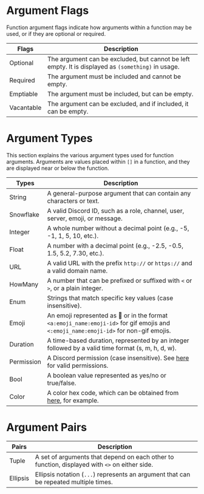 # Argument Flags
Function argument flags indicate how arguments within a function may be used, or if they are optional or required.

| Flags        | Description                                                                                           |
|--------------|-------------------------------------------------------------------------------------------------------|
| Optional     | The argument can be excluded, but cannot be left empty. It is displayed as `(something)` in usage.    |
| Required     | The argument must be included and cannot be empty.                                                     |
| Emptiable    | The argument must be included, but can be empty.                                                        |
| Vacantable   | The argument can be excluded, and if included, it can be empty.                                        |

# Argument Types
This section explains the various argument types used for function arguments. Arguments are values placed within `[]` in a function, and they are displayed near or below the function.

| Types        | Description                                                                                           |
|--------------|-------------------------------------------------------------------------------------------------------|
| String       | A general-purpose argument that can contain any characters or text.                                   |
| Snowflake    | A valid Discord ID, such as a role, channel, user, server, emoji, or message.                         |
| Integer      | A whole number without a decimal point (e.g., -5, -1, 1, 5, 10, etc.).                                |
| Float        | A number with a decimal point (e.g., -2.5, -0.5, 1.5, 5.2, 7.30, etc.).                                |
| URL          | A valid URL with the prefix `http://` or `https://` and a valid domain name.                          |
| HowMany      | A number that can be prefixed or suffixed with `<` or `>`, or a plain integer.                        |
| Enum         | Strings that match specific key values (case insensitive).                                            |
| Emoji        | An emoji represented as 🌹 or in the format `<a:emoji_name:emoji-id>` for gif emojis and `<:emoji_name:emoji-id>` for non-gif emojis. |
| Duration     | A time-based duration, represented by an integer followed by a valid time format (s, m, h, d, w).      |
| Permission   | A Discord permission (case insensitive). See [here](../../resources/permissions.md) for valid permissions. |
| Bool         | A boolean value represented as yes/no or true/false.                                                  |
| Color        | A color hex code, which can be obtained from [here](https://htmlcolorcodes.com/color-picker), for example. |

# Argument Pairs

| Pairs        | Description                                                                                           |
|--------------|-------------------------------------------------------------------------------------------------------|
| Tuple        | A set of arguments that depend on each other to function, displayed with `<>` on either side.         |
| Ellipsis     | Ellipsis notation (`...`) represents an argument that can be repeated multiple times.                 |
